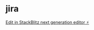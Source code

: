 # jira

[Edit in StackBlitz next generation editor ⚡️](https://stackblitz.com/~/github.com/ActarusQc/jira)